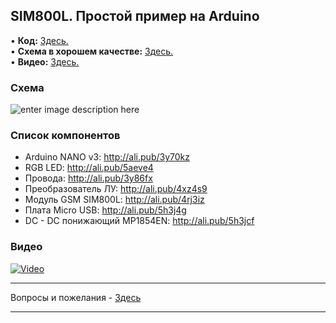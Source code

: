 ## SIM800L. Простой пример на Arduino

• **Код:** [Здесь.](..main/all_here/140/code.txt)  
• **Схема в хорошем качестве:** [Здесь.](https://i.imgur.com/sWb5KDU.jpg)  
• **Видео:** [Здесь.](https://youtu.be/4hwFWdwO0B4)  

### Схема
![enter image description here](https://i.imgur.com/sWb5KDU.jpg)

### Список компонентов
- Arduino NANO v3: http://ali.pub/3y70kz  
- RGB LED: http://ali.pub/5aeve4  
- Провода: http://ali.pub/3y86fx  
- Преобразователь ЛУ: http://ali.pub/4xz4s9  
- Модуль GSM SIM800L: http://ali.pub/4rj3iz  
- Плата Micro USB: http://ali.pub/5h3j4g  
- DC - DC понижающий MP1854EN: http://ali.pub/5h3jcf  

### Видео
[![Video](https://img.youtube.com/vi/4hwFWdwO0B4/maxresdefault.jpg)](https://youtu.be/4hwFWdwO0B4)

---

Вопросы и пожелания - [Здесь](https://www.youtube.com/c/Bytevideo/)

---
